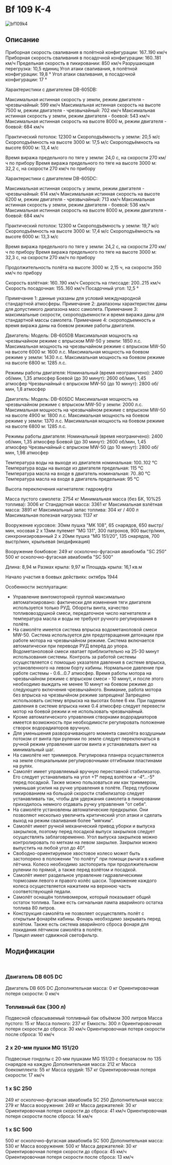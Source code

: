 ﻿# Bf 109 K-4

![bf109k4](../images/bf109k4.png)

## Описание

Приборная скорость сваливания в полётной конфигурации: 167..190 км/ч
Приборная скорость сваливания в посадочной конфигурации: 160..181 км/ч
Предельная скорость в пикировании: 850 км/ч
Разрушающая перегрузка: 10,5 единиц
Угол атаки сваливания, в полётной конфигурации: 19,8 °
Угол атаки сваливания, в посадочной конфигурации: 17 °

Характеристики с двигателем DB-605DB:

Максимальная истинная скорость у земли, режим двигателя - чрезвычайный: 599 км/ч
Максимальная истинная скорость на высоте 7500 м, режим двигателя - чрезвычайный: 702 км/ч
Максимальная истинная скорость у земли, режим двигателя - боевой: 543 км/ч
Максимальная истинная скорость на высоте 8000 м, режим двигателя - боевой: 684 км/ч

Практический потолок: 12300 м
Скороподъёмность у земли: 20,5 м/с
Скороподъёмность на высоте 3000 м: 17,5 м/с
Скороподъёмность на высоте 6000 м: 13,4 м/с

Время виража предельного по тяге у земли: 24,0 с, на скорости 270 км/ч по прибору
Время виража предельного по тяге на высоте 3000 м: 32,2 с, на скорости 270 км/ч по прибору

Характеристики с двигателем DB-605DC:

Максимальная истинная скорость у земли, режим двигателя - чрезвычайный: 614 км/ч
Максимальная истинная скорость на высоте 6200 м, режим двигателя - чрезвычайный: 713 км/ч
Максимальная истинная скорость у земли, режим двигателя - боевой: 536 км/ч
Максимальная истинная скорость на высоте 8000 м, режим двигателя - боевой: 684 км/ч

Практический потолок: 12300 м
Скороподъёмность у земли: 19,7 м/с
Скороподъёмность на высоте 3000 м: 17,4 м/с
Скороподъёмность на высоте 6000 м: 13,3 м/с

Время виража предельного по тяге у земли: 24,2 с, на скорости 270 км/ч по прибору
Время виража предельного по тяге на высоте 3000 м: 32,3 с, на скорости 270 км/ч по прибору

Продолжительность полёта на высоте 3000 м: 2,15 ч, на скорости 350 км/ч по прибору

Скорость взлётная: 160..190 км/ч
Скорость на глиссаде: 200..215 км/ч
Скорость посадочная: 155..160 км/ч
Посадочный угол: 12,5 °

Примечание 1: данные указаны для условий международной стандартной атмосферы.
Примечание 2: диапазоны характеристик даны для допустимого диапазона масс самолета.
Примечание 3: максимальные скорости, скороподъемности и время виража даны для стандартной массы самолета.
Примечание 4: скороподъемность и время виража даны на боевом режиме работы двигателя.

Двигатель:
Модель: DB-605DB
Максимальная мощность на чрезвычайном режиме с впрыском MW-50 у земли: 1850 л.с.
Максимальная мощность на чрезвычайном режиме с впрыском MW-50 на высоте 6000 м: 1600 л.с.
Максимальная мощность на боевом режиме у земли: 1430 л.с.
Максимальная мощность на боевом режиме на высоте 6800 м: 1285 л.с.

Режимы работы двигателя:
Номинальный (время неограничено): 2400 об/мин, 1,35 атмосфер
Боевой (до 30 минут): 2600 об/мин, 1,45 атмосфер
Чрезвычайный с впрыском MW-50 (до 10 минут): 2800 об/мин, 1,8 атмосфер

Двигатель:
Модель: DB-605DC
Максимальная мощность на чрезвычайном режиме с впрыском MW-50 у земли: 2000 л.с.
Максимальная мощность на чрезвычайном режиме с впрыском MW-50 на высоте 4900 м: 1800 л.с.
Максимальная мощность на боевом режиме у земли: 1370 л.с.
Максимальная мощность на боевом режиме на высоте 6800 м: 1285 л.с.

Режимы работы двигателя:
Номинальный (время неограничено): 2400 об/мин, 1,35 атмосфер
Боевой (до 30 минут): 2600 об/мин, 1,45 атмосфер
Чрезвычайный с впрыском MW-50 (до 10 минут): 2800 об/мин, 1,98 атмосфер

Температура воды на выходе из двигателя номинальная: 100..102 °С
Температура воды на выходе из двигателя предельная: 115 °С
Температура масла на входе в двигатель номинальная: 70..80 °С
Температура масла на входе в двигатель предельная: 95 °С

Высота переключения нагнетателя: гидромуфта 

Масса пустого самолета: 2754 кг
Минимальная масса (без БК, 10%25 топлива): 3006 кг
Стандартная масса: 3361 кг
Максимальная взлётная масса: 3891 кг
Максимальный запас топлива: 304 кг / 400 л
Максимальная полезная нагрузка: 1137 кг

Вооружение курсовое:
30мм пушка "MK 108", 65 снарядов, 650 выстр/мин, носовая
2 x 13мм пулемет "MG 131", 300 патронов, 900 выстр/мин, синхронизированный
2 x 20мм пушка "MG 151/20", 135 снарядов, 700 выстр/мин, крыльевая (модификация)

Вооружение бомбовое:
249 кг осколочно-фугасная авиабомба "SC 250"
500 кг осколочно-фугасная авиабомба "SC 500"

Длина: 8,94 м
Размах крыла: 9,97 м
Площадь крыла: 16,1 кв.м

Начало участия в боевых действиях: октябрь 1944

Особенности эксплуатации:
- Управление винтомоторной группой максимально автоматизировано: фактически для изменения тяги двигателя используется только РУД. Обороты винта, качество топливовоздушной смеси, передаточное число нагнетателя и температура масла и воды не требуют ручного регулирования в полёте.
- На самолёте имеется система впрыска водометаноловой смеси MW-50. Система используется для предотвращения детонации при работе мотора на чрезвычайном режиме. Система включается автоматически при переводе РУД вперёд до упора. Водометаноловой смеси хватает приблизительно на 25-30 минут использования системы. Контроль за работой системы осуществляется с помощью указателя давления в системе впрыска, установленного на левом борту кабины. Нормальное давление при работе системы - 0.6...0.7 атмосфер. Время работы мотора на чрезвычайном режиме с впрыском смеси - 10 минут, и после этого необходимо выждать не менее 10 минут на боевом режиме до следующего включения чрезвычайного. Внимание, работа мотора без впрыска на чрезвычйном режиме запрещена! Запрещено использовать систему впрыска на высотах более 6 км. При падении давления в системе впрыска ниже 0.4 атмосфер следует перевести мотор на боевой режим и не использовать чрезвычайный.
- Кроме автоматического управления створками водорадиаторов имеется возможность при необходимости регулировать положение створок водорадиаторов вручную.
- Для уменьшения разворачивающего момента самолёта воздушным потоком от винта при рулении по земле следует переключаться в ручной режим управления шагом винта и устанавливать винт на минимальный шаг.
- На самолёте нет триммеров. Регулировка планера осуществляется на земле специальными регулировочными отгибными пластинами на рулях.
- Самолёт имеет управляемый вручную переставной стабилизатор. Его следует устанавливать на угол +1° перед взлётом и -4°...-5° перед посадкой. Также можно пользоваться им как триммером, уменьшая усилия на ручке управления в полёте. Перед глубоким пикированием на большой скорости стабилизатор следует устанавливать так, чтобы для удержания самолета в пикировании приходилось немного отдавать ручку управления "от себя".
- На самолёте установлены автоматические предкрылки. Они позволяют несколько увеличить критический угол атаки и сделать выход на режим сваливания более "мягким".
- Самолёт имеет ручной механический привод уборки и выпуска закрылков, поэтому перед посадкой выпуск закрылков следует осуществлять заблаговременно. Угол выпуска закрылков можно контролировать по меткам на левом закрылке. Закрылки можно выпустить на любой угол до 40°.
- Свободно-ориентируемое хвостовое колесо может быть застопорено в положении "по полёту" при помощи рычага в кабине лётчика. Колесо необходимо застопорить при продолжительном рулении по прямой, а также перед взлётом и посадкой.
- Самолёт имеет раздельное управление гидравлическими тормозами левого и правого колёс шасси. Торможение каждого колеса осуществляется нажатием на верхнюю часть соответствующей педали.
- Самолёт оснащён топливомером, который показывает общий остаток топлива. Также есть сигнальная лампа аварийного остатка топлива 80 литров.
- Конструкция самолёта не позволяет осуществлять полёт с открытым фонарём кабины. Фонарь необходимо закрывать перед взлётом. Также есть система аварийного сброса фонаря для покидания лётчиком самолёта в полёте.
- Прицел имеет сдвижной светофильтр.

## Модификации
﻿

### Двигатель DB 605 DC

Двигатель DB 605 DC
Дополнительная масса: 0 кг
Ориентировочная потеря скорости: 0 км/ч﻿

### Топливный бак (300 л)

Подвесной сбрасываемый топливный бак объёмом 300 литров
Масса пустого: 15 кг
Масса полного: 237 кг
Емкость: 300 л
Ориентировочная потеря скорости до сброса: 30 км/ч
Ориентировочная потеря скорости после сброса: 10 км/ч

### 2 x 20-мм пушки MG 151/20

Подвесные гондолы с 20-мм пушками MG 151/20 с боезапасом по 135 снарядов на каждую
Дополнительная масса: 212 кг
Масса боекомплекта: 55 кг
Масса орудий: 157 кг
Ориентировочная потеря скорости: 17 км/ч

### 1 x SC 250

249 кг осколочно-фугасная авиабомба SC 250
Дополнительная масса: 279 кг
Масса вооружения: 249 кг
Масса держателей: 30 кг
Ориентировочная потеря скорости до сброса: 41 км/ч
Ориентировочная потеря скорости после сброса: 14 км/ч


### 1 x SC 500

500 кг осколочно-фугасная авиабомба SC 500
Дополнительная масса: 530 кг
Масса вооружения: 500 кг
Масса держателей: 30 кг
Ориентировочная потеря скорости до сброса: 45 км/ч
Ориентировочная потеря скорости после сброса: 13 км/ч